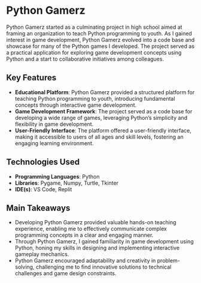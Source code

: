 # Python Gamerz

Python Gamerz started as a culminating project in high school aimed at framing an organization to teach Python programming to youth. As I gained interest in game development, Python Gamerz evolved into a code base and showcase for many of the Python games I developed. The project served as a practical application for exploring game development concepts using Python and a start to collaborative initiatives among colleagues.

## Key Features

- **Educational Platform**: Python Gamerz provided a structured platform for teaching Python programming to youth, introducing fundamental concepts through interactive game development.
- **Game Development Framework**: The project served as a code base for developing a wide range of games, leveraging Python’s simplicity and flexibility in game development.
- **User-Friendly Interface**: The platform offered a user-friendly interface, making it accessible to users of all ages and skill levels, fostering an engaging learning environment.

## Technologies Used

- **Programming Languages**: Python
- **Libraries**: Pygame, Numpy, Turtle, Tkinter
- **IDE(s)**: VS Code, Replit

## Main Takeaways

- Developing Python Gamerz provided valuable hands-on teaching experience, enabling me to effectively communicate complex programming concepts in a clear and engaging manner.
- Through Python Gamerz, I gained familiarity in game development using Python, honing my skills in designing and implementing interactive gameplay mechanics.
- Python Gamerz encouraged adaptability and creativity in problem-solving, challenging me to find innovative solutions to technical challenges and game design constraints.

